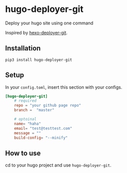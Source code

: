 # hugo-deployer-git

Deploy your hugo site using one command

Inspired by [hexo-deployer-git](https://github.com/hexojs/hexo-deployer-git).

## Installation

`pip3 install hugo-deployer-git`

## Setup

In your `config.toml`, insert this section with your configs.

```toml
[hugo-deployer-git]
    # required
    repo = "your github page repo"
    branch =  "master"

    # optoinal
    name= "haha"
    email= "test@testtest.com"
    message = ""
    build-config= "--minify"
```

## How to use

cd to your hugo project and use `hugo-deployer-git`.